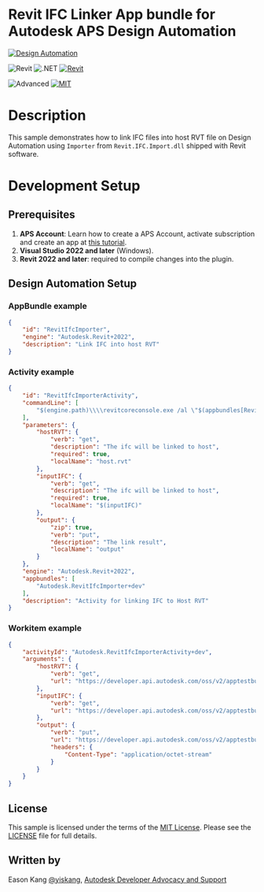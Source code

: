 # Revit IFC Linker App bundle for Autodesk APS Design Automation

[![Design Automation](https://img.shields.io/badge/Design%20Automation-v3-green.svg)](http://developer.autodesk.com/)

![Revit](https://img.shields.io/badge/Plugins-Revit-lightgrey.svg)
![.NET](https://img.shields.io/badge/.NET%20Framework-4.8-blue.svg)
[![Revit](https://img.shields.io/badge/Revit-2022|2023|2024-lightgrey.svg)](https://www.autodesk.com/products/revit/overview/)

![Advanced](https://img.shields.io/badge/Level-Advanced-red.svg)
[![MIT](https://img.shields.io/badge/License-MIT-blue.svg)](http://opensource.org/licenses/MIT)

# Description

This sample demonstrates how to link IFC files into host RVT file on Design Automation using `Importer` from `Revit.IFC.Import.dll` shipped with Revit software.

# Development Setup

## Prerequisites

1. **APS Account**: Learn how to create a APS Account, activate subscription and create an app at [this tutorial](https://aps.autodesk.com/tutorials).
2. **Visual Studio 2022 and later** (Windows).
3. **Revit 2022 and later**: required to compile changes into the plugin.

## Design Automation Setup

### AppBundle example

```json
{
    "id": "RevitIfcImporter",
    "engine": "Autodesk.Revit+2022",
    "description": "Link IFC into host RVT"
}
```

### Activity example

```json
{
    "id": "RevitIfcImporterActivity",
    "commandLine": [
        "$(engine.path)\\\\revitcoreconsole.exe /al \"$(appbundles[RevitIfcImporter].path)\""
    ],
    "parameters": {
        "hostRVT": {
            "verb": "get",
            "description": "The ifc will be linked to host",
            "required": true,
            "localName": "host.rvt"
        },
        "inputIFC": {
            "verb": "get",
            "description": "The ifc will be linked to host",
            "required": true,
            "localName": "$(inputIFC)"
        },
        "output": {
            "zip": true,
            "verb": "put",
            "description": "The link result",
            "localName": "output"
        }
    },
    "engine": "Autodesk.Revit+2022",
    "appbundles": [
        "Autodesk.RevitIfcImporter+dev"
    ],
    "description": "Activity for linking IFC to Host RVT"
}
```

### Workitem example

```json
{
    "activityId": "Autodesk.RevitIfcImporterActivity+dev",
    "arguments": {
        "hostRVT": {
            "verb": "get",
            "url": "https://developer.api.autodesk.com/oss/v2/apptestbucket/9d3be632-a4fc-457d-bc5d-9e75cefc54b7?region=US"
        },
        "inputIFC": {
            "verb": "get",
            "url": "https://developer.api.autodesk.com/oss/v2/apptestbucket/97095bbc-1ce3-469f-99ba-0157bbcab73b?region=US"
        },
        "output": {
            "verb": "put",
            "url": "https://developer.api.autodesk.com/oss/v2/apptestbucket/9d3be632-a4fc-457d-bc5d-9e75cefc54b7?region=US",
            "headers": {
                "Content-Type": "application/octet-stream"
            }
        }
    }
}
```

## License

This sample is licensed under the terms of the [MIT License](http://opensource.org/licenses/MIT). Please see the [LICENSE](LICENSE) file for full details.

## Written by

Eason Kang [@yiskang](https://twitter.com/yiskang), [Autodesk Developer Advocacy and Support](http://aps.autodesk.com)